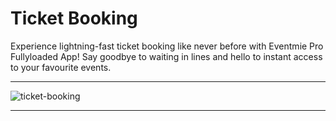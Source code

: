 # Ticket Booking

Experience lightning-fast ticket booking like never before with Eventmie Pro Fullyloaded App! Say goodbye to waiting in lines and hello to instant access to your favourite events.

---

![ticket-booking](/images/v2/app/CB-07-New.webp "ticket-booking")

---